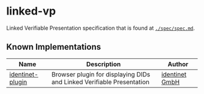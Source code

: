 # linked-vp

Linked Verifiable Presentation specification that is found at [`./spec/spec.md`](./spec/spec.md).

## Known Implementations

| Name                                                              | Description                                                           | Author                                 |
| ----------------------------------------------------------------- | --------------------------------------------------------------------- | -------------------------------------- |
| [identinet-plugin](https://github.com/identinet/identinet-plugin) | Browser plugin for displaying DIDs and Linked Verifiable Presentation | [identinet GmbH](https://identinet.io) |

